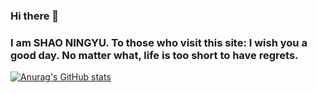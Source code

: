 ### Hi there 👋
### I am SHAO NINGYU. To those who visit this site: I wish you a good day. No matter what, life is too short to have regrets.


[![Anurag's GitHub stats](https://github-readme-stats.vercel.app/api?username=shaoningyu1231)](https://github.com/anuraghazra/github-readme-stats)
